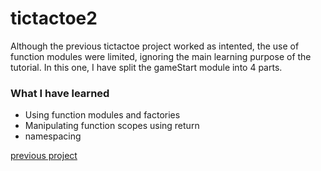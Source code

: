 # tictactoe2
Although the previous tictactoe project worked as intented, the use of function modules were limited, ignoring the main learning purpose of the tutorial. In this one, I have split the gameStart module into 4 parts.

### What I have learned
- Using function modules and factories
- Manipulating function scopes using return
- namespacing

[previous project](https://github.com/ashLuchowa/tictactoe)